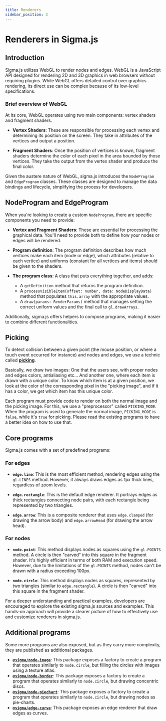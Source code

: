 ```yaml
---
title: Renderers
sidebar_position: 3
---
```


# Renderers in Sigma.js

## Introduction

Sigma.js utilizes WebGL to render nodes and edges. WebGL is a JavaScript API designed for rendering 2D and 3D graphics in web browsers without requiring plugins. While WebGL offers detailed control over graphics rendering, its direct use can be complex because of its low-level specifications.

### Brief overview of WebGL

At its core, WebGL operates using two main components: vertex shaders and fragment shaders.

- **Vertex Shaders**: These are responsible for processing each vertex and determining its position on the screen. They take in attributes of the vertices and output a position.

- **Fragment Shaders**: Once the position of vertices is known, fragment shaders determine the color of each pixel in the area bounded by those vertices. They take the output from the vertex shader and produce the final color.

Given the austere nature of WebGL, sigma.js introduces the `NodeProgram` and `EdgeProgram` classes. These classes are designed to manage the data bindings and lifecycle, simplifying the process for developers.

## NodeProgram and EdgeProgram

When you're looking to create a custom `NodeProgram`, there are specific components you need to provide:

- **Vertex and Fragment Shaders**: These are essential for processing the graphical data. You'll need to provide both to define how your nodes or edges will be rendered.

- **Program definition**: The program definition describes how much vertices make each item (node or edge), which attributes (relative to each vertice) and uniforms (constant for all vertices and items) should be given to the shaders.

- **The program class**: A class that puts everything together, and adds:
  - A `getDefinition` method that returns the program definition.
  - A `processVisibleItem(offset: number, data: NodeDisplayData)` method that populates `this.array` with the appropriate values.
  - A `draw(params: RenderParams)` method that manages setting the correct uniform values and the final call to `gl.drawArrays`.

Additionally, sigma.js offers helpers to compose programs, making it easier to combine different functionalities.

## Picking

To detect collision between a given point (the mouse position, or where a touch event occurred for instance) and nodes and edges, we use a technic called **[picking](https://webglfundamentals.org/webgl/lessons/webgl-picking.html)**.

Basically, we draw two images: One that the users see, with proper nodes and edges colors, antialiasing etc... And another one, where each item is drawn with a unique color. To know which item is at a given position, we look at the color of the corresponding pixel in the "picking image", and if it has a color, we get which item has this unique color.

Each program must provide code to render on both the normal image and the picking image. For this, we use a "preprocessor" called `PICKING_MODE`. When the program is used to generate the normal image, `PICKING_MODE` is `false`, while it's `true` for picking. Please read the existing programs to have a better idea on how to use that.

## Core programs

Sigma.js comes with a set of predefined programs:

### For edges

- **`edge.line`**: This is the most efficient method, rendering edges using the `gl.LINES` method. However, it always draws edges as 1px thick lines, regardless of zoom levels.

- **`edge.rectangle`**: This is the default edge renderer. It portrays edges as thick rectangles connecting node pairs, with each rectangle being represented by two triangles.

- **`edge.arrow`**: This is a composite renderer that uses `edge.clamped` (for drawing the arrow body) and `edge.arrowHead` (for drawing the arrow head).

### For nodes

- **`node.point`**: This method displays nodes as squares using the `gl.POINTS` method. A circle is then "carved" into this square in the fragment shader. It's highly efficient in terms of both RAM and execution speed. However, due to the limitations of the `gl.POINTS` method, nodes can't be drawn with a radius exceeding 100px.

- **`node.circle`**: This method displays nodes as squares, represented by two triangles (similar to `edge.rectangle`). A circle is then "carved" into this square in the fragment shader.

For a deeper understanding and practical examples, developers are encouraged to explore the existing sigma.js sources and examples. This hands-on approach will provide a clearer picture of how to effectively use and customize renderers in sigma.js.

## Additional programs

Some more programs are also exposed, but as they carry more complexity, they are published as additional packages.

- [**`@sigma/node-image`**](https://www.npmjs.com/package/@sigma/node-image): This package exposes a factory to create a program that operates similarly to `node.circle`, but filling the circles with images using a texture atlas.
- [**`@sigma/node-border`**](https://www.npmjs.com/package/@sigma/node-border): This package exposes a factory to create a program that operates similarly to `node.circle`, but drawing concentric discs.
- [**`@sigma/node-piechart`**](https://www.npmjs.com/package/@sigma/node-piechart): This package exposes a factory to create a program that operates similarly to `node.circle`, but drawing nodes as pie-charts.
- [**`@sigma/edge-curve`**](https://www.npmjs.com/package/@sigma/edge-curve): This package exposes an edge renderer that draw edges as curves.
